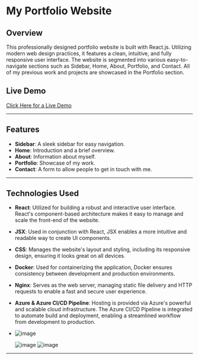 # My Portfolio Website

## Overview
This professionally designed portfolio website is built with React.js. Utilizing modern web design practices, it features a clean, intuitive, and fully responsive user interface. The website is segmented into various easy-to-navigate sections such as Sidebar, Home, About, Portfolio, and Contact. All of my previous work and projects are showcased in the Portfolio section.

## Live Demo
[Click Here for a Live Demo](#)

---

## Features
- **Sidebar**: A sleek sidebar for easy navigation.
- **Home**: Introduction and a brief overview.
- **About**: Information about myself.
- **Portfolio**: Showcase of my work.
- **Contact**: A form to allow people to get in touch with me.

---

## Technologies Used
- **React**: Utilized for building a robust and interactive user interface. React's component-based architecture makes it easy to manage and scale the front-end of the website.

- **JSX**: Used in conjunction with React, JSX enables a more intuitive and readable way to create UI components.

- **CSS**: Manages the website's layout and styling, including its responsive design, ensuring it looks great on all devices.

- **Docker**: Used for containerizing the application, Docker ensures consistency between development and production environments.

- **Nginx**: Serves as the web server, managing static file delivery and HTTP requests to enable a fast and secure user experience.

- **Azure & Azure CI/CD Pipeline**: Hosting is provided via Azure's powerful and scalable cloud infrastructure. The Azure CI/CD Pipeline is integrated to automate build and deployment, enabling a streamlined workflow from development to production.
- ![image](https://github.com/ZRQ-rikkie/portfolio/assets/74203373/c4170803-2134-4c6f-88cc-73832b6e1eff)

  ![image](https://github.com/ZRQ-rikkie/portfolio/assets/74203373/0595898c-d6c5-4241-bc36-c3d5f15d47f5)
  ![image](https://github.com/ZRQ-rikkie/portfolio/assets/74203373/edbbb5c7-b5a5-4b12-a4ad-81efcd460b18)





---




